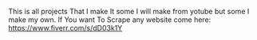 This is all projects That I make It some I will make from yotube but some I make my own.
If You want To Scrape any website come here:  https://www.fiverr.com/s/dD03k1Y
